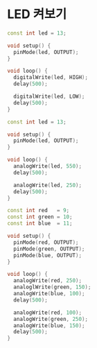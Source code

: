 # LED 켜보기

```cpp title="led-blink.ino" linenums="1" hl_lines="1"
const int led = 13;

void setup() {
  pinMode(led, OUTPUT);
}

void loop() {
  digitalWrite(led, HIGH);
  delay(500);

  digitalWrite(led, LOW);
  delay(500);
}
```

```cpp title="led-analog.ino" linenums="1" hl_lines="1"
const int led = 13;

void setup() {
  pinMode(led, OUTPUT);
}

void loop() {
  analogWrite(led, 550);
  delay(500);

  analogWrite(led, 250);
  delay(500);
}
```

```cpp title="led3color.ino" linenums="1" hl_lines="1"
const int red   = 9;
const int green = 10;
const int blue  = 11;

void setup() {
  pinMode(red, OUTPUT);
  pinMode(green, OUTPUT);
  pinMode(blue, OUTPUT);
}

void loop() {
  analogWrite(red, 250);
  analoglWrite(green, 150);
  analogWrite(blue, 100);
  delay(500);

  analogWrite(red, 100);
  analogWrite(green, 250);
  analogWrite(blue, 150);
  delay(500);
}
```
